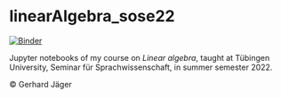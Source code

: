 # linearAlgebra_sose22

[![Binder](https://mybinder.org/badge_logo.svg)](https://mybinder.org/v2/gh/gerhardJaeger/linearAlgebra_sose22/HEAD)

Jupyter notebooks of my course on *Linear algebra*, taught at Tübingen University, Seminar für Sprachwissenschaft, in summer semester 2022.

© Gerhard Jäger

